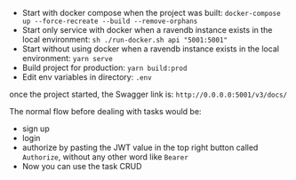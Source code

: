 * Start with docker compose when the project was built: `docker-compose up --force-recreate --build --remove-orphans`
* Start only service with docker when a ravendb instance exists in the local environment: `sh ./run-docker.sh api "5001:5001"`
* Start without using docker when a ravendb instance exists in the local environment: `yarn serve`
* Build project for production: `yarn build:prod`
* Edit env variables in directory: `.env`


once the project started, the Swagger link is: `http://0.0.0.0:5001/v3/docs/`

The normal flow before dealing with tasks would be:
* sign up
* login
* authorize by pasting the JWT value in the top right button called `Authorize`, without any other word like `Bearer`
* Now you can use the task CRUD
